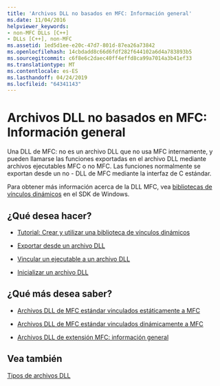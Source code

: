 ```yaml
---
title: 'Archivos DLL no basados en MFC: Información general'
ms.date: 11/04/2016
helpviewer_keywords:
- non-MFC DLLs [C++]
- DLLs [C++], non-MFC
ms.assetid: 1ed5d1ee-e20c-47d7-801d-87ea26a73842
ms.openlocfilehash: 14cbdadd8c66d6fdf282f644102a6d4a783893b5
ms.sourcegitcommit: c6f8e6c2daec40ff4effd8ca99a7014a3b41ef33
ms.translationtype: MT
ms.contentlocale: es-ES
ms.lasthandoff: 04/24/2019
ms.locfileid: "64341143"
---
```

# <a name="non-mfc-dlls-overview"></a>Archivos DLL no basados en MFC: Información general

Una DLL de MFC: no es un archivo DLL que no usa MFC internamente, y pueden llamarse las funciones exportadas en el archivo DLL mediante archivos ejecutables MFC o no MFC. Las funciones normalmente se exportan desde un no - DLL de MFC mediante la interfaz de C estándar.

Para obtener más información acerca de la DLL MFC, vea [bibliotecas de vínculos dinámicos](/windows/desktop/dlls/dynamic-link-libraries) en el SDK de Windows.

## <a name="what-do-you-want-to-do"></a>¿Qué desea hacer?

- [Tutorial: Crear y utilizar una biblioteca de vínculos dinámicos](walkthrough-creating-and-using-a-dynamic-link-library-cpp.md)

- [Exportar desde un archivo DLL](exporting-from-a-dll.md)

- [Vincular un ejecutable a un archivo DLL](linking-an-executable-to-a-dll.md)

- [Inicializar un archivo DLL](run-time-library-behavior.md#initializing-a-dll)

## <a name="what-do-you-want-to-know-more-about"></a>¿Qué más desea saber?

- [Archivos DLL de MFC estándar vinculados estáticamente a MFC](regular-dlls-statically-linked-to-mfc.md)

- [Archivos DLL de MFC estándar vinculados dinámicamente a MFC](regular-dlls-dynamically-linked-to-mfc.md)

- [Archivos DLL de extensión MFC: información general](extension-dlls-overview.md)

## <a name="see-also"></a>Vea también

[Tipos de archivos DLL](kinds-of-dlls.md)
